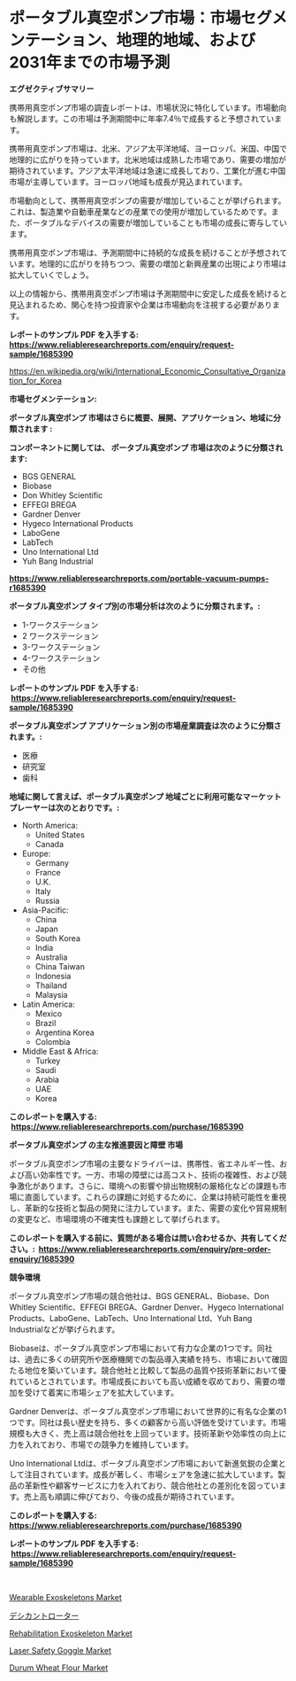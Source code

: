 <p><h1>ポータブル真空ポンプ市場：市場セグメンテーション、地理的地域、および2031年までの市場予測</h1></p><p><strong>エグゼクティブサマリー</strong></p>
<p><p>携帯用真空ポンプ市場の調査レポートは、市場状況に特化しています。市場動向も解説します。この市場は予測期間中に年率7.4％で成長すると予想されています。</p><p>携帯用真空ポンプ市場は、北米、アジア太平洋地域、ヨーロッパ、米国、中国で地理的に広がりを持っています。北米地域は成熟した市場であり、需要の増加が期待されています。アジア太平洋地域は急速に成長しており、工業化が進む中国市場が主導しています。ヨーロッパ地域も成長が見込まれています。</p><p>市場動向として、携帯用真空ポンプの需要が増加していることが挙げられます。これは、製造業や自動車産業などの産業での使用が増加しているためです。また、ポータブルなデバイスの需要が増加していることも市場の成長に寄与しています。</p><p>携帯用真空ポンプ市場は、予測期間中に持続的な成長を続けることが予想されています。地理的に広がりを持ちつつ、需要の増加と新興産業の出現により市場は拡大していくでしょう。</p><p>以上の情報から、携帯用真空ポンプ市場は予測期間中に安定した成長を続けると見込まれるため、関心を持つ投資家や企業は市場動向を注視する必要があります。</p></p>
<p><strong>レポートのサンプル PDF を入手する: <a href="https://www.reliableresearchreports.com/enquiry/request-sample/1685390">https://www.reliableresearchreports.com/enquiry/request-sample/1685390</a></strong></p>
<p><a href="https://en.wikipedia.org/wiki/International_Economic_Consultative_Organization_for_Korea">https://en.wikipedia.org/wiki/International_Economic_Consultative_Organization_for_Korea</a></p>
<p><strong>市場セグメンテーション:</strong></p>
<p><strong> ポータブル真空ポンプ 市場はさらに概要、展開、アプリケーション、地域に分類されます :</strong></p>
<p><strong>コンポーネントに関しては、 ポータブル真空ポンプ 市場は次のように分類されます: &nbsp;</strong></p>
<p><ul><li>BGS GENERAL</li><li>Biobase</li><li>Don Whitley Scientific</li><li>EFFEGI BREGA</li><li>Gardner Denver</li><li>Hygeco International Products</li><li>LaboGene</li><li>LabTech</li><li>Uno International Ltd</li><li>Yuh Bang Industrial</li></ul></p>
<p><strong><a href="https://www.reliableresearchreports.com/portable-vacuum-pumps-r1685390">https://www.reliableresearchreports.com/portable-vacuum-pumps-r1685390</a></strong></p>
<p><strong> ポータブル真空ポンプ タイプ別の市場分析は次のように分類されます。:</strong></p>
<p><ul><li>1-ワークステーション</li><li>2 ワークステーション</li><li>3-ワークステーション</li><li>4-ワークステーション</li><li>その他</li></ul></p>
<p><strong>レポートのサンプル PDF を入手する: &nbsp;<a href="https://www.reliableresearchreports.com/enquiry/request-sample/1685390">https://www.reliableresearchreports.com/enquiry/request-sample/1685390</a></strong></p>
<p><strong> ポータブル真空ポンプ アプリケーション別の市場産業調査は次のように分類されます。:</strong></p>
<p><ul><li>医療</li><li>研究室</li><li>歯科</li></ul></p>
<p><strong>地域に関して言えば、ポータブル真空ポンプ 地域ごとに利用可能なマーケットプレーヤーは次のとおりです。:</strong></p>
<p><ul>
    <li>
        North America:
        <ul>
            <li>United States</li>
            <li>Canada</li>
        </ul>
    </li>
    <li>
        Europe:
        <ul>
            <li>Germany</li>
            <li>France</li>
            <li>U.K.</li>
            <li>Italy</li>
            <li>Russia</li>
        </ul>
    </li>
    <li>
        Asia-Pacific:
        <ul>
            <li>China</li>
            <li>Japan</li>
            <li>South Korea</li>
            <li>India</li>
            <li>Australia</li>
            <li>China Taiwan</li>
            <li>Indonesia</li>
            <li>Thailand</li>
            <li>Malaysia</li>
        </ul>
    </li>
    <li>
        Latin America:
        <ul>
            <li>Mexico</li>
            <li>Brazil</li>
            <li>Argentina Korea</li>
            <li>Colombia</li>
        </ul>
    </li>
    <li>
        Middle East & Africa:
        <ul>
            <li>Turkey</li>
            <li>Saudi</li>
            <li>Arabia</li>
            <li>UAE</li>
            <li>Korea</li>
        </ul>
    </li>
    </ul></p>
<p><strong>このレポートを購入する: &nbsp;<a href="https://www.reliableresearchreports.com/purchase/1685390">https://www.reliableresearchreports.com/purchase/1685390</a></strong></p>
<p><strong>ポータブル真空ポンプ の主な推進要因と障壁 市場</strong></p>
<p><p>ポータブル真空ポンプ市場の主要なドライバーは、携帯性、省エネルギー性、および高い効率性です。一方、市場の障壁には高コスト、技術の複雑性、および競争激化があります。さらに、環境への影響や排出物規制の厳格化などの課題も市場に直面しています。これらの課題に対処するために、企業は持続可能性を重視し、革新的な技術と製品の開発に注力しています。また、需要の変化や貿易規制の変更など、市場環境の不確実性も課題として挙げられます。</p></p>
<p><strong>このレポートを購入する前に、質問がある場合は問い合わせるか、共有してください。:&nbsp; <a href="https://www.reliableresearchreports.com/enquiry/pre-order-enquiry/1685390">https://www.reliableresearchreports.com/enquiry/pre-order-enquiry/1685390</a></strong></p>
<p><strong>競争環境</strong></p>
<p><p>ポータブル真空ポンプ市場の競合他社は、BGS GENERAL、Biobase、Don Whitley Scientific、EFFEGI BREGA、Gardner Denver、Hygeco International Products、LaboGene、LabTech、Uno International Ltd、Yuh Bang Industrialなどが挙げられます。 </p><p>Biobaseは、ポータブル真空ポンプ市場において有力な企業の1つです。同社は、過去に多くの研究所や医療機関での製品導入実績を持ち、市場において確固たる地位を築いています。競合他社と比較して製品の品質や技術革新において優れているとされています。市場成長においても高い成績を収めており、需要の増加を受けて着実に市場シェアを拡大しています。</p><p>Gardner Denverは、ポータブル真空ポンプ市場において世界的に有名な企業の1つです。同社は長い歴史を持ち、多くの顧客から高い評価を受けています。市場規模も大きく、売上高は競合他社を上回っています。技術革新や効率性の向上に力を入れており、市場での競争力を維持しています。</p><p>Uno International Ltdは、ポータブル真空ポンプ市場において新進気鋭の企業として注目されています。成長が著しく、市場シェアを急速に拡大しています。製品の革新性や顧客サービスに力を入れており、競合他社との差別化を図っています。売上高も順調に伸びており、今後の成長が期待されています。</p></p>
<p><strong>このレポートを購入する: &nbsp; <a href="https://www.reliableresearchreports.com/purchase/1685390">https://www.reliableresearchreports.com/purchase/1685390</a></strong></p>
<p><strong>レポートのサンプル PDF を入手する: &nbsp;<a href="https://www.reliableresearchreports.com/enquiry/request-sample/1685390">https://www.reliableresearchreports.com/enquiry/request-sample/1685390</a></strong><strong></strong></p>
<p>&nbsp;</p>
<p><p><a href="https://github.com/sajonf007/Market-Research-Report-List-1/blob/main/wearable-exoskeletons-market.md">Wearable Exoskeletons Market</a></p><p><a href="https://github.com/RandallRunte2023/Market-Research-Report-List-2/blob/main/1166222185832.md">デシカントローター</a></p><p><a href="https://github.com/ernidarwin455/Market-Research-Report-List-1/blob/main/rehabilitation-exoskeleton-market.md">Rehabilitation Exoskeleton Market</a></p><p><a href="https://medium.com/@luke.wilson7856/laser-safety-goggle-market-emerging-trends-and-future-prospects-for-period-from-2024-to-2031-9b427506b8b1">Laser Safety Goggle Market</a></p><p><a href="https://medium.com/@luke.russell779/durum-wheat-flour-market-market-segmentation-geographical-regions-and-market-forcast-till-2031-4d29f8228046">Durum Wheat Flour Market</a></p></p>